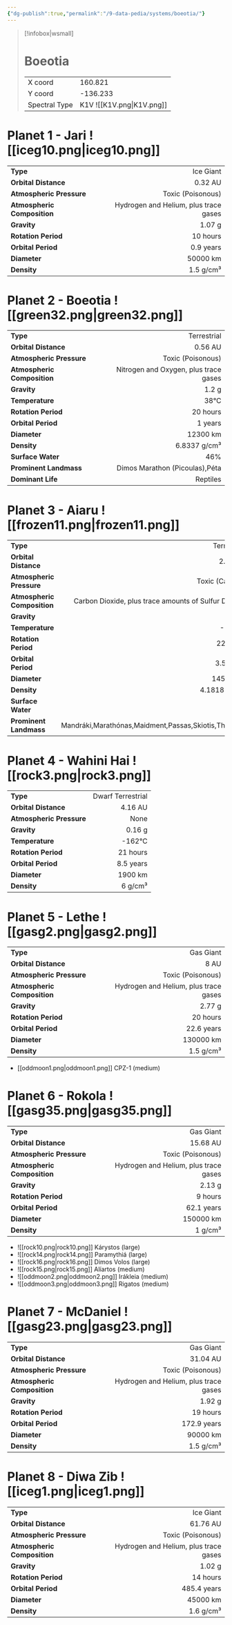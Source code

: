 ```yaml
---
{"dg-publish":true,"permalink":"/9-data-pedia/systems/boeotia/"}
---
```


> [!infobox|wsmall]
> # Boeotia
> | | |
> | - | - |
> | X coord | 160.821 |
> | Y coord| -136.233 |
> | Spectral Type | K1V ![[K1V.png\|K1V.png]] |

# Planet 1 - Jari ![[iceg10.png\|iceg10.png]]
|                             |                           |
| --------------------------- | -------------------------:|
| **Type**                    |             Ice Giant |
| **Orbital Distance**        |   0.32 AU |
| **Atmospheric Pressure**    |       Toxic (Poisonous) |
| **Atmospheric Composition** |      Hydrogen and Helium, plus trace gases |
| **Gravity**                 |        1.07 g |
| **Rotation Period**         |  10 hours |
| **Orbital Period** | 0.9 years |
| **Diameter**                |      50000 km | 
| **Density**                 |    1.5 g/cm³ |





# Planet 2 - Boeotia ![[green32.png\|green32.png]]
|                             |                           |
| --------------------------- | -------------------------:|
| **Type**                    |             Terrestrial |
| **Orbital Distance**        |   0.56 AU |
| **Atmospheric Pressure**    |       Toxic (Poisonous) |
| **Atmospheric Composition** |      Nitrogen and Oxygen, plus trace gases |
| **Gravity**                 |        1.2 g |
| **Temperature**             |    38°C |
| **Rotation Period**         |  20 hours |
| **Orbital Period** | 1 years |
| **Diameter**                |      12300 km | 
| **Density**                 |    6.8337 g/cm³ |
| **Surface Water**           |           46% | 
| **Prominent Landmass**      |         Dimos Marathon (Picoulas),Péta | 
| **Dominant Life**           |         Reptiles |





# Planet 3 - Aiaru ![[frozen11.png\|frozen11.png]]
|                             |                           |
| --------------------------- | -------------------------:|
| **Type**                    |             Terrestrial |
| **Orbital Distance**        |   2.24 AU |
| **Atmospheric Pressure**    |       Toxic (Caustic) |
| **Atmospheric Composition** |      Carbon Dioxide, plus trace amounts of Sulfur Dioxide |
| **Gravity**                 |        0.86 g |
| **Temperature**             |    -114°C |
| **Rotation Period**         |  22 hours |
| **Orbital Period** | 3.5 years |
| **Diameter**                |      14500 km | 
| **Density**                 |    4.1818 g/cm³ |
| **Surface Water**           |           78% | 
| **Prominent Landmass**      |         Mandráki,Marathónas,Maidment,Passas,Skiotis,Thessaly | 





# Planet 4 - Wahini Hai ![[rock3.png\|rock3.png]]
|                             |                           |
| --------------------------- | -------------------------:|
| **Type**                    |             Dwarf Terrestrial |
| **Orbital Distance**        |   4.16 AU |
| **Atmospheric Pressure**    |       None |
| **Gravity**                 |        0.16 g |
| **Temperature**             |    -162°C |
| **Rotation Period**         |  21 hours |
| **Orbital Period** | 8.5 years |
| **Diameter**                |      1900 km | 
| **Density**                 |    6 g/cm³ |





# Planet 5 - Lethe ![[gasg2.png\|gasg2.png]]
|                             |                           |
| --------------------------- | -------------------------:|
| **Type**                    |             Gas Giant |
| **Orbital Distance**        |   8 AU |
| **Atmospheric Pressure**    |       Toxic (Poisonous) |
| **Atmospheric Composition** |      Hydrogen and Helium, plus trace gases |
| **Gravity**                 |        2.77 g |
| **Rotation Period**         |  20 hours |
| **Orbital Period** | 22.6 years |
| **Diameter**                |      130000 km | 
| **Density**                 |    1.5 g/cm³ |



- [[oddmoon1.png\|oddmoon1.png]] CPZ-1 (medium)

# Planet 6 - Rokola ![[gasg35.png\|gasg35.png]]
|                             |                           |
| --------------------------- | -------------------------:|
| **Type**                    |             Gas Giant |
| **Orbital Distance**        |   15.68 AU |
| **Atmospheric Pressure**    |       Toxic (Poisonous) |
| **Atmospheric Composition** |      Hydrogen and Helium, plus trace gases |
| **Gravity**                 |        2.13 g |
| **Rotation Period**         |  9 hours |
| **Orbital Period** | 62.1 years |
| **Diameter**                |      150000 km | 
| **Density**                 |    1 g/cm³ |



- ![[rock10.png\|rock10.png]] Kárystos (large)
- ![[rock14.png\|rock14.png]] Paramythiá (large)
- ![[rock16.png\|rock16.png]] Dimos Volos (large)
- ![[rock15.png\|rock15.png]] Alíartos (medium)
- ![[oddmoon2.png\|oddmoon2.png]] Irákleia (medium)
- ![[oddmoon3.png\|oddmoon3.png]] Rigatos (medium)


# Planet 7 - McDaniel ![[gasg23.png\|gasg23.png]]
|                             |                           |
| --------------------------- | -------------------------:|
| **Type**                    |             Gas Giant |
| **Orbital Distance**        |   31.04 AU |
| **Atmospheric Pressure**    |       Toxic (Poisonous) |
| **Atmospheric Composition** |      Hydrogen and Helium, plus trace gases |
| **Gravity**                 |        1.92 g |
| **Rotation Period**         |  19 hours |
| **Orbital Period** | 172.9 years |
| **Diameter**                |      90000 km | 
| **Density**                 |    1.5 g/cm³ |





# Planet 8 - Diwa Zib ![[iceg1.png\|iceg1.png]]
|                             |                           |
| --------------------------- | -------------------------:|
| **Type**                    |             Ice Giant |
| **Orbital Distance**        |   61.76 AU |
| **Atmospheric Pressure**    |       Toxic (Poisonous) |
| **Atmospheric Composition** |      Hydrogen and Helium, plus trace gases |
| **Gravity**                 |        1.02 g |
| **Rotation Period**         |  14 hours |
| **Orbital Period** | 485.4 years |
| **Diameter**                |      45000 km | 
| **Density**                 |    1.6 g/cm³ |





